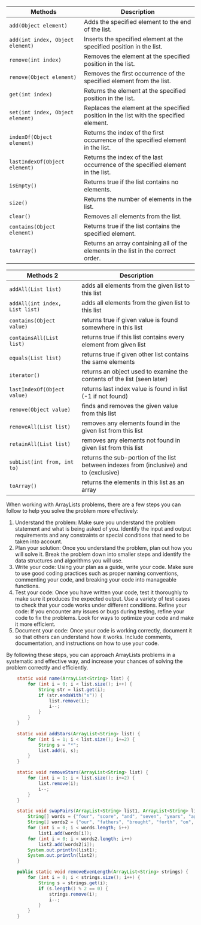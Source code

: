 | Methods                          | Description                                                                            |
|----------------------------------|----------------------------------------------------------------------------------------|
| `add(Object element)`            | Adds the specified element to the end of the list.                                     |
| `add(int index, Object element)` | Inserts the specified element at the specified position in the list.                   |
| `remove(int index)`              | Removes the element at the specified position in the list.                             |
| `remove(Object element)`         | Removes the first occurrence of the specified element from the list.                   |
| `get(int index)`                 | Returns the element at the specified position in the list.                             |
| `set(int index, Object element)` | Replaces the element at the specified position in the list with the specified element. |
| `indexOf(Object element)`        | Returns the index of the first occurrence of the specified element in the list.        |
| `lastIndexOf(Object element)`    | Returns the index of the last occurrence of the specified element in the list.         |
| `isEmpty()`                      | Returns true if the list contains no elements.                                         |
| `size()`                         | Returns the number of elements in the list.                                            |
| `clear()`                        | Removes all elements from the list.                                                    |
| `contains(Object element)`       | Returns true if the list contains the specified element.                               |
| `toArray()`                      | Returns an array containing all of the elements in the list in the correct order.      |

| Methods 2                      | Description                                                                             |
|--------------------------------|-----------------------------------------------------------------------------------------|
| `addAll(List list)`            | adds all elements from the given list to this list                                      |
| `addAll(int index, List list)` | adds all elements from the given list to this list                                      |
| `contains(Object value)`       | returns true if given value is found somewhere in this list                             |
| `containsAll(List list)`       | returns true if this list contains every element from given list                        |
| `equals(List list)`            | returns true if given other list contains the same elements                             |
| `iterator()`                   | returns an object used to examine the contents of the list (seen later)                 |
| `lastIndexOf(Object value)`    | returns last index value is found in list (-1 if not found)                             |
| `remove(Object value)`         | finds and removes the given value from this list                                        |
| `removeAll(List list)`         | removes any elements found in the given list from this list                             |
| `retainAll(List list)`         | removes any elements not found in given list from this list                             |
| `subList(int from, int to)`    | returns the sub-portion of the list between indexes from (inclusive) and to (exclusive) |
| `toArray()`                    | returns the elements in this list as an array                                           |

<p>
When working with ArrayLists problems, there are a few steps you can follow to help you solve the problem more effectively:

1. Understand the problem: Make sure you understand the problem statement and what is being asked of you. Identify the input and output requirements and any constraints or special conditions that need to be taken into account.
2. Plan your solution: Once you understand the problem, plan out how you will solve it. Break the problem down into smaller steps and identify the data structures and algorithms you will use.
3. Write your code: Using your plan as a guide, write your code. Make sure to use good coding practices such as proper naming conventions, commenting your code, and breaking your code into manageable functions.
4. Test your code: Once you have written your code, test it thoroughly to make sure it produces the expected output. Use a variety of test cases to check that your code works under different conditions.
Refine your code: If you encounter any issues or bugs during testing, refine your code to fix the problems. Look for ways to optimize your code and make it more efficient.
5. Document your code: Once your code is working correctly, document it so that others can understand how it works. Include comments, documentation, and instructions on how to use your code.

By following these steps, you can approach ArrayLists problems in a systematic and effective way, and increase your chances of solving the problem correctly and efficiently.
</p>

```java
    static void name(ArrayList<String> list) {
        for (int i = 0; i < list.size(); i++) {
            String str = list.get(i);
            if (str.endsWith("s")) {
                list.remove(i);
                i--;
            }
        }
    }
```    
```java
    static void addStars(ArrayList<String> list) {
        for (int i = 1; i < list.size(); i+=2) {
            String s = "*";
            list.add(i, s);
        }
    }
```

```java
    static void removeStars(ArrayList<String> list) {
        for (int i = 1; i < list.size(); i+=2) {
            list.remove(i);
            i--;
        }
    }
```

```java
    static void swapPairs(ArrayList<String> list1, ArrayList<String> list2) {
        String[] words = {"four", "score", "and", "seven", "years", "ago"};
        String[] words2 = {"our", "fathers", "brought", "forth", "on", "this", "continent"};
        for (int i = 0; i < words.length; i++)
            list1.add(words[i]);
        for (int i = 0; i < words2.length; i++)
            list2.add(words2[i]);
        System.out.println(list1);
        System.out.println(list2);
    }
```
```java
    public static void removeEvenLength(ArrayList<String> strings) {
        for (int i = 0; i < strings.size(); i++) {
            String s = strings.get(i);
            if (s.length() % 2 == 0) {
                strings.remove(i);
                i--;
            }
        }
    }
```
